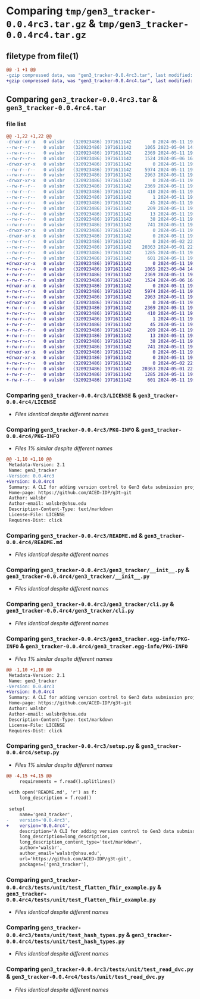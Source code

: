 # Comparing `tmp/gen3_tracker-0.0.4rc3.tar.gz` & `tmp/gen3_tracker-0.0.4rc4.tar.gz`

## filetype from file(1)

```diff
@@ -1 +1 @@
-gzip compressed data, was "gen3_tracker-0.0.4rc3.tar", last modified: Sat May 11 19:04:11 2024, max compression
+gzip compressed data, was "gen3_tracker-0.0.4rc4.tar", last modified: Sat May 11 19:07:56 2024, max compression
```

## Comparing `gen3_tracker-0.0.4rc3.tar` & `gen3_tracker-0.0.4rc4.tar`

### file list

```diff
@@ -1,22 +1,22 @@
-drwxr-xr-x   0 walsbr   (320923486) 1971611142        0 2024-05-11 19:04:11.693314 gen3_tracker-0.0.4rc3/
--rw-r--r--   0 walsbr   (320923486) 1971611142     1065 2023-05-04 14:32:05.000000 gen3_tracker-0.0.4rc3/LICENSE
--rw-r--r--   0 walsbr   (320923486) 1971611142     2369 2024-05-11 19:04:11.692799 gen3_tracker-0.0.4rc3/PKG-INFO
--rw-r--r--   0 walsbr   (320923486) 1971611142     1524 2024-05-06 16:38:51.000000 gen3_tracker-0.0.4rc3/README.md
-drwxr-xr-x   0 walsbr   (320923486) 1971611142        0 2024-05-11 19:04:11.674321 gen3_tracker-0.0.4rc3/gen3_tracker/
--rw-r--r--   0 walsbr   (320923486) 1971611142     5974 2024-05-11 19:00:33.000000 gen3_tracker-0.0.4rc3/gen3_tracker/__init__.py
--rw-r--r--   0 walsbr   (320923486) 1971611142     2963 2024-05-11 19:00:33.000000 gen3_tracker-0.0.4rc3/gen3_tracker/cli.py
-drwxr-xr-x   0 walsbr   (320923486) 1971611142        0 2024-05-11 19:04:11.692115 gen3_tracker-0.0.4rc3/gen3_tracker.egg-info/
--rw-r--r--   0 walsbr   (320923486) 1971611142     2369 2024-05-11 19:04:11.000000 gen3_tracker-0.0.4rc3/gen3_tracker.egg-info/PKG-INFO
--rw-r--r--   0 walsbr   (320923486) 1971611142      410 2024-05-11 19:04:11.000000 gen3_tracker-0.0.4rc3/gen3_tracker.egg-info/SOURCES.txt
--rw-r--r--   0 walsbr   (320923486) 1971611142        1 2024-05-11 19:04:11.000000 gen3_tracker-0.0.4rc3/gen3_tracker.egg-info/dependency_links.txt
--rw-r--r--   0 walsbr   (320923486) 1971611142       45 2024-05-11 19:04:11.000000 gen3_tracker-0.0.4rc3/gen3_tracker.egg-info/entry_points.txt
--rw-r--r--   0 walsbr   (320923486) 1971611142      209 2024-05-11 19:04:11.000000 gen3_tracker-0.0.4rc3/gen3_tracker.egg-info/requires.txt
--rw-r--r--   0 walsbr   (320923486) 1971611142       13 2024-05-11 19:04:11.000000 gen3_tracker-0.0.4rc3/gen3_tracker.egg-info/top_level.txt
--rw-r--r--   0 walsbr   (320923486) 1971611142       38 2024-05-11 19:04:11.693376 gen3_tracker-0.0.4rc3/setup.cfg
--rw-r--r--   0 walsbr   (320923486) 1971611142      741 2024-05-11 19:03:05.000000 gen3_tracker-0.0.4rc3/setup.py
-drwxr-xr-x   0 walsbr   (320923486) 1971611142        0 2024-05-11 19:04:11.669513 gen3_tracker-0.0.4rc3/tests/
-drwxr-xr-x   0 walsbr   (320923486) 1971611142        0 2024-05-11 19:04:11.691478 gen3_tracker-0.0.4rc3/tests/unit/
--rw-r--r--   0 walsbr   (320923486) 1971611142        0 2024-05-02 22:49:35.000000 gen3_tracker-0.0.4rc3/tests/unit/__init__.py
--rw-r--r--   0 walsbr   (320923486) 1971611142    20363 2024-05-01 22:45:46.000000 gen3_tracker-0.0.4rc3/tests/unit/test_flatten_fhir_example.py
--rw-r--r--   0 walsbr   (320923486) 1971611142     1285 2024-05-11 19:00:33.000000 gen3_tracker-0.0.4rc3/tests/unit/test_hash_types.py
--rw-r--r--   0 walsbr   (320923486) 1971611142      601 2024-05-11 19:00:33.000000 gen3_tracker-0.0.4rc3/tests/unit/test_read_dvc.py
+drwxr-xr-x   0 walsbr   (320923486) 1971611142        0 2024-05-11 19:07:56.434863 gen3_tracker-0.0.4rc4/
+-rw-r--r--   0 walsbr   (320923486) 1971611142     1065 2023-05-04 14:32:05.000000 gen3_tracker-0.0.4rc4/LICENSE
+-rw-r--r--   0 walsbr   (320923486) 1971611142     2369 2024-05-11 19:07:56.429218 gen3_tracker-0.0.4rc4/PKG-INFO
+-rw-r--r--   0 walsbr   (320923486) 1971611142     1524 2024-05-06 16:38:51.000000 gen3_tracker-0.0.4rc4/README.md
+drwxr-xr-x   0 walsbr   (320923486) 1971611142        0 2024-05-11 19:07:56.410111 gen3_tracker-0.0.4rc4/gen3_tracker/
+-rw-r--r--   0 walsbr   (320923486) 1971611142     5974 2024-05-11 19:00:33.000000 gen3_tracker-0.0.4rc4/gen3_tracker/__init__.py
+-rw-r--r--   0 walsbr   (320923486) 1971611142     2963 2024-05-11 19:00:33.000000 gen3_tracker-0.0.4rc4/gen3_tracker/cli.py
+drwxr-xr-x   0 walsbr   (320923486) 1971611142        0 2024-05-11 19:07:56.428323 gen3_tracker-0.0.4rc4/gen3_tracker.egg-info/
+-rw-r--r--   0 walsbr   (320923486) 1971611142     2369 2024-05-11 19:07:56.000000 gen3_tracker-0.0.4rc4/gen3_tracker.egg-info/PKG-INFO
+-rw-r--r--   0 walsbr   (320923486) 1971611142      410 2024-05-11 19:07:56.000000 gen3_tracker-0.0.4rc4/gen3_tracker.egg-info/SOURCES.txt
+-rw-r--r--   0 walsbr   (320923486) 1971611142        1 2024-05-11 19:07:56.000000 gen3_tracker-0.0.4rc4/gen3_tracker.egg-info/dependency_links.txt
+-rw-r--r--   0 walsbr   (320923486) 1971611142       45 2024-05-11 19:07:56.000000 gen3_tracker-0.0.4rc4/gen3_tracker.egg-info/entry_points.txt
+-rw-r--r--   0 walsbr   (320923486) 1971611142      209 2024-05-11 19:07:56.000000 gen3_tracker-0.0.4rc4/gen3_tracker.egg-info/requires.txt
+-rw-r--r--   0 walsbr   (320923486) 1971611142       13 2024-05-11 19:07:56.000000 gen3_tracker-0.0.4rc4/gen3_tracker.egg-info/top_level.txt
+-rw-r--r--   0 walsbr   (320923486) 1971611142       38 2024-05-11 19:07:56.434968 gen3_tracker-0.0.4rc4/setup.cfg
+-rw-r--r--   0 walsbr   (320923486) 1971611142      741 2024-05-11 19:07:46.000000 gen3_tracker-0.0.4rc4/setup.py
+drwxr-xr-x   0 walsbr   (320923486) 1971611142        0 2024-05-11 19:07:56.407237 gen3_tracker-0.0.4rc4/tests/
+drwxr-xr-x   0 walsbr   (320923486) 1971611142        0 2024-05-11 19:07:56.427543 gen3_tracker-0.0.4rc4/tests/unit/
+-rw-r--r--   0 walsbr   (320923486) 1971611142        0 2024-05-02 22:49:35.000000 gen3_tracker-0.0.4rc4/tests/unit/__init__.py
+-rw-r--r--   0 walsbr   (320923486) 1971611142    20363 2024-05-01 22:45:46.000000 gen3_tracker-0.0.4rc4/tests/unit/test_flatten_fhir_example.py
+-rw-r--r--   0 walsbr   (320923486) 1971611142     1285 2024-05-11 19:00:33.000000 gen3_tracker-0.0.4rc4/tests/unit/test_hash_types.py
+-rw-r--r--   0 walsbr   (320923486) 1971611142      601 2024-05-11 19:00:33.000000 gen3_tracker-0.0.4rc4/tests/unit/test_read_dvc.py
```

### Comparing `gen3_tracker-0.0.4rc3/LICENSE` & `gen3_tracker-0.0.4rc4/LICENSE`

 * *Files identical despite different names*

### Comparing `gen3_tracker-0.0.4rc3/PKG-INFO` & `gen3_tracker-0.0.4rc4/PKG-INFO`

 * *Files 1% similar despite different names*

```diff
@@ -1,10 +1,10 @@
 Metadata-Version: 2.1
 Name: gen3_tracker
-Version: 0.0.4rc3
+Version: 0.0.4rc4
 Summary: A CLI for adding version control to Gen3 data submission projects.
 Home-page: https://github.com/ACED-IDP/g3t-git
 Author: walsbr
 Author-email: walsbr@ohsu.edu
 Description-Content-Type: text/markdown
 License-File: LICENSE
 Requires-Dist: click
```

### Comparing `gen3_tracker-0.0.4rc3/README.md` & `gen3_tracker-0.0.4rc4/README.md`

 * *Files identical despite different names*

### Comparing `gen3_tracker-0.0.4rc3/gen3_tracker/__init__.py` & `gen3_tracker-0.0.4rc4/gen3_tracker/__init__.py`

 * *Files identical despite different names*

### Comparing `gen3_tracker-0.0.4rc3/gen3_tracker/cli.py` & `gen3_tracker-0.0.4rc4/gen3_tracker/cli.py`

 * *Files identical despite different names*

### Comparing `gen3_tracker-0.0.4rc3/gen3_tracker.egg-info/PKG-INFO` & `gen3_tracker-0.0.4rc4/gen3_tracker.egg-info/PKG-INFO`

 * *Files 1% similar despite different names*

```diff
@@ -1,10 +1,10 @@
 Metadata-Version: 2.1
 Name: gen3_tracker
-Version: 0.0.4rc3
+Version: 0.0.4rc4
 Summary: A CLI for adding version control to Gen3 data submission projects.
 Home-page: https://github.com/ACED-IDP/g3t-git
 Author: walsbr
 Author-email: walsbr@ohsu.edu
 Description-Content-Type: text/markdown
 License-File: LICENSE
 Requires-Dist: click
```

### Comparing `gen3_tracker-0.0.4rc3/setup.py` & `gen3_tracker-0.0.4rc4/setup.py`

 * *Files 1% similar despite different names*

```diff
@@ -4,15 +4,15 @@
     requirements = f.read().splitlines()
 
 with open('README.md', 'r') as f:
     long_description = f.read()
 
 setup(
     name='gen3_tracker',
-    version='0.0.4rc3',
+    version='0.0.4rc4',
     description='A CLI for adding version control to Gen3 data submission projects.',
     long_description=long_description,
     long_description_content_type='text/markdown',
     author='walsbr',
     author_email='walsbr@ohsu.edu',
     url='https://github.com/ACED-IDP/g3t-git',
     packages=['gen3_tracker'],
```

### Comparing `gen3_tracker-0.0.4rc3/tests/unit/test_flatten_fhir_example.py` & `gen3_tracker-0.0.4rc4/tests/unit/test_flatten_fhir_example.py`

 * *Files identical despite different names*

### Comparing `gen3_tracker-0.0.4rc3/tests/unit/test_hash_types.py` & `gen3_tracker-0.0.4rc4/tests/unit/test_hash_types.py`

 * *Files identical despite different names*

### Comparing `gen3_tracker-0.0.4rc3/tests/unit/test_read_dvc.py` & `gen3_tracker-0.0.4rc4/tests/unit/test_read_dvc.py`

 * *Files identical despite different names*

